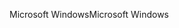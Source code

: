 <span data-ttu-id="b6a9a-101">Microsoft Windows</span><span class="sxs-lookup"><span data-stu-id="b6a9a-101">Microsoft Windows</span></span>